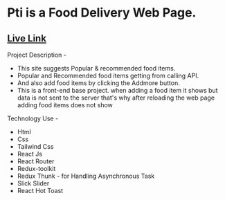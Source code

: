 <h1>Pti is a Food Delivery Web Page.</h1> 
<h2><a href="https://pti-order-your-food.netlify.app/">Live Link</a></h2> 
<p>Project Description -</p>
<ul>
  <li>This site suggests Popular & recommended food items.</li>
  <li>Popular and Recommended food items getting from calling API.</li>
  <li>And also add food items by clicking the Addmore button.</li>
  <li>This is a front-end base project. when adding a food item it shows but data is not sent to the server that's why after reloading the web page adding food items does not show</li>
</ul>

<p>Technology Use -</p>
<ul>
  <li>Html</li>
  <li>Css</li>
  <li>Tailwind Css</li>
  <li>React Js</li>
  <li>React Router</li>
  <li>Redux-toolkit</li>
  <li>Redux Thunk - for Handling Asynchronous Task</li>
  <li>Slick Slider</li>
  <li>React Hot Toast</li>
</ul>



